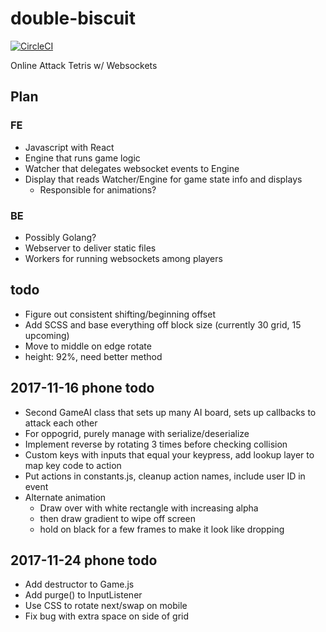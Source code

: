 # double-biscuit

[![CircleCI](https://circleci.com/gh/mpaulweeks/double-biscuit/tree/master.svg?style=svg)](https://circleci.com/gh/mpaulweeks/double-biscuit/tree/master)

Online Attack Tetris w/ Websockets

## Plan

### FE
- Javascript with React
- Engine that runs game logic
- Watcher that delegates websocket events to Engine
- Display that reads Watcher/Engine for game state info and displays
  - Responsible for animations?

### BE
- Possibly Golang?
- Webserver to deliver static files
- Workers for running websockets among players

## todo
- Figure out consistent shifting/beginning offset
- Add SCSS and base everything off block size (currently 30 grid, 15 upcoming)
- Move to middle on edge rotate
- height: 92%, need better method

## 2017-11-16 phone todo
- Second GameAI class that sets up many AI board, sets up callbacks to attack each other
- For oppogrid, purely manage with serialize/deserialize
- Implement reverse by rotating 3 times before checking collision
- Custom keys with inputs that equal your keypress, add lookup layer to map key code to action
- Put actions in constants.js, cleanup action names, include user ID in event
- Alternate animation
  - Draw over with white rectangle with increasing alpha
  - then draw gradient to wipe off screen
  - hold on black for a few frames to make it look like dropping

## 2017-11-24 phone todo
- Add destructor to Game.js
- Add purge() to InputListener
- Use CSS to rotate next/swap on mobile
- Fix bug with extra space on side of grid
